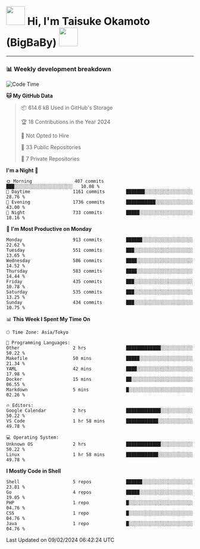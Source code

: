 <!-- Title -->
<h1>
    <img src="https://media.tenor.com/TlyRveJkgo4AAAAi/cloud-cloud-strife.gif" width="50"/> 
    Hi, I'm Taisuke Okamoto (BigBaBy) 
    <img src="https://media.tenor.com/TlyRveJkgo4AAAAi/cloud-cloud-strife.gif" width="50"/>
</h1>

---

<h3> 📊 Weekly development breakdown </h3>
<!-- waka-readme-stats -->

<!--START_SECTION:waka-->
![Code Time](http://img.shields.io/badge/Code%20Time-1%2C676%20hrs%2056%20mins-blue)

**🐱 My GitHub Data** 

> 📦 614.6 kB Used in GitHub's Storage 
 > 
> 🏆 18 Contributions in the Year 2024
 > 
> 🚫 Not Opted to Hire
 > 
> 📜 33 Public Repositories 
 > 
> 🔑 7 Private Repositories 
 > 
**I'm a Night 🦉** 

```text
🌞 Morning                407 commits         ███░░░░░░░░░░░░░░░░░░░░░░   10.08 % 
🌆 Daytime                1161 commits        ███████░░░░░░░░░░░░░░░░░░   28.76 % 
🌃 Evening                1736 commits        ███████████░░░░░░░░░░░░░░   43.00 % 
🌙 Night                  733 commits         █████░░░░░░░░░░░░░░░░░░░░   18.16 % 
```
📅 **I'm Most Productive on Monday** 

```text
Monday                   913 commits         ██████░░░░░░░░░░░░░░░░░░░   22.62 % 
Tuesday                  551 commits         ███░░░░░░░░░░░░░░░░░░░░░░   13.65 % 
Wednesday                586 commits         ████░░░░░░░░░░░░░░░░░░░░░   14.52 % 
Thursday                 583 commits         ████░░░░░░░░░░░░░░░░░░░░░   14.44 % 
Friday                   435 commits         ███░░░░░░░░░░░░░░░░░░░░░░   10.78 % 
Saturday                 535 commits         ███░░░░░░░░░░░░░░░░░░░░░░   13.25 % 
Sunday                   434 commits         ███░░░░░░░░░░░░░░░░░░░░░░   10.75 % 
```


📊 **This Week I Spent My Time On** 

```text
🕑︎ Time Zone: Asia/Tokyo

💬 Programming Languages: 
Other                    2 hrs               █████████████░░░░░░░░░░░░   50.22 % 
Makefile                 50 mins             █████░░░░░░░░░░░░░░░░░░░░   21.34 % 
YAML                     42 mins             ████░░░░░░░░░░░░░░░░░░░░░   17.98 % 
Docker                   15 mins             ██░░░░░░░░░░░░░░░░░░░░░░░   06.55 % 
Markdown                 5 mins              █░░░░░░░░░░░░░░░░░░░░░░░░   02.26 % 

🔥 Editors: 
Google Calendar          2 hrs               █████████████░░░░░░░░░░░░   50.22 % 
VS Code                  1 hr 58 mins        ████████████░░░░░░░░░░░░░   49.78 % 

💻 Operating System: 
Unknown OS               2 hrs               █████████████░░░░░░░░░░░░   50.22 % 
Linux                    1 hr 58 mins        ████████████░░░░░░░░░░░░░   49.78 % 
```

**I Mostly Code in Shell** 

```text
Shell                    5 repos             ██████░░░░░░░░░░░░░░░░░░░   23.81 % 
Go                       4 repos             █████░░░░░░░░░░░░░░░░░░░░   19.05 % 
PHP                      1 repo              █░░░░░░░░░░░░░░░░░░░░░░░░   04.76 % 
CSS                      1 repo              █░░░░░░░░░░░░░░░░░░░░░░░░   04.76 % 
Java                     1 repo              █░░░░░░░░░░░░░░░░░░░░░░░░   04.76 % 
```




 Last Updated on 09/02/2024 06:42:24 UTC
<!--END_SECTION:waka-->
